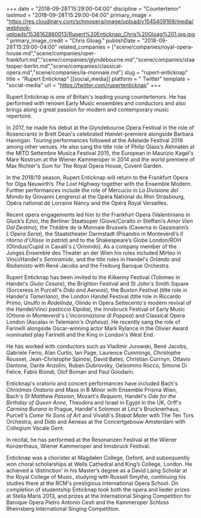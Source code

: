 +++
date = "2018-09-28T15:29:00-04:00"
discipline = "Countertenor"
lastmod = "2018-09-28T15:29:00-04:00"
primary_image = "https://res.cloudinary.com/schmopera/image/upload/v1545409169/media/webhook-uploads/1538162860013/Rupert%20Enticknap_Chris%20Gloag%201.jpg.jpg"
primary_image_credit = "Chris Gloag."
publishDate = "2018-09-28T15:29:00-04:00"
related_companies = ["scene/companies/royal-opera-house.md","scene/companies/oper-frankfurt.md","scene/companies/glyndebourne.md","scene/companies/staatsoper-berlin.md","scene/companies/classical-opera.md","scene/companies/la-monnaie.md"]
slug = "rupert-enticknap"
title = "Rupert Enticknap"
[[social_media]]
platform = " Twitter"
template = "social-media"
url = "https://twitter.com/rupertenticknap"
+++

Rupert Enticknap is one of Britain's leading young countertenors. He has performed with renown Early Music ensembles and conductors and also brings along a great passion for modern and contemporary music repertoire.

In 2017, he made his debut at the Glyndebourne Opera Festival in the role of Rosencrantz in Brett Dean's celebrated *Hamlet*-premiere alongside Barbara Hannigan. Touring performances followed at the Adelaide Festival 2018 among other venues. He also sang the title role of Philip Glass’s Akhnaten at the MITO Settembre Musica Festival 2015, the European in Maurizio Kagel's Mare Nostrum at the Wiener Kammeroper in 2014 and the world premiere of Max Richter's *Sum* for The Royal Opera House, Covent Garden.

In the 2018/19 season, Rupert Enticknap will return to the Frankfurt Opera for Olga Neuwirth’s *The Lost Highway* together with the Ensemble Modern. Further performances include the role of Mercucio in *La Divisione del Mondo* by Giovanni Lengrenzi at the Opéra National du Rhin Strasbourg, Opéra national de Lorraine Nancy and the Opéra Royal Versailles.

Recent opera engagements led him to the Frankfurt Opera (Valentiniano in Gluck’s *Ezio*), the Berliner Staatsoper (Giove/Coralto in Steffani’s *Amor Vien Dal Destino*), the Théâtre de la Monnaie Brussels (Caverna in Gassmann’s *L’Opera Seria*), the Staatstheater Darmstadt (Pisandro in Monteverdi’s *Il ritorno
d’Ulisse in patria*) and to the Shakespeare’s Globe London/ROH (Olindus/Cupid in Cavalli's *L'Ormindo*). As a company member of the Junges Ensemble des Theater an der Wien his roles included Mirteo in Vinci/Handel's *Semiramide*, and the title roles in Handel's *Orlando* and *Radamisto* with René Jacobs and the Freiburg Baroque Orchestra.

Rupert Enticknap has been invited to the Kilkenny Festival (Tolomeo in Handel's *Giulio Cesare*), the Brighton Festival and St John's Smith Square (Sorceress in Purcell's *Dido and Aeneas*), the Buxton Festival (title role in Handel's *Tamerlano*), the London Handel Festival (title role in Riccardo Primo, Unulfo
in *Rodelinda*, Olindo in Opera Settecento's modern revival of the Handel/Vinci pasticcio Elpidia), the Innsbruck Festival of Early Music (Ottone in Monteverdi's *L'incoronazione di Poppea*) and Classical Opera London (Ascalax in Telemann's *Orpheus*). He recently sang the role of Farinelli alongside Oscar-winning
actor Mark Rylance in the Olivier Award nominated play Farinelli and the King in London's West End.

He has worked with conductors such as Vladimir Jurowski, René Jacobs, Gabriele Ferro, Alan Curtis, Ian Page, Laurence Cummings, Christophe Rousset, Jean-Christophe Spinosi, David Bates, Christian Currnyn, Ottavio Dantone, Dante Anzolini, Ruben Dubrovsky, Gelsomino Rocco, Simone Di Felice, Fabio Biondi, Olof Boman and Paul Goodwin.

Enticknap's oratorio and concert performances have included Bach's *Christmas Oratorio* and Mass in B Minor with Ensemble Prisma Wien, Bach's *St Matthew Passion*, Mozart's *Requiem*, Handel's *Ode for the Birthday of Queen Anne*, Theodora and Israel in Egypt in the UK, Orff's *Carmina Burana* in Prague, Handel's
Solomon at Linz's Brucknerhaus, Purcell's *Come Ye Sons of Art* and Vivaldi's *Stabat Mater* with The Ten Tors Orchestra, and Dido and Aeneas at the Concertgebouw Amsterdam with Collegium Vocale Gent.

In recital, he has performed at the Resonanzen Festival at the Wiener Konzerthaus, Wiener Kammeroper and Innsbruck Festival.

Enticknap was a chorister at Magdalen College, Oxford, and subsequently won choral scholarships at Wells Cathedral and King’s College, London. He achieved a ‘distinction’ in his Master’s degree as a David Laing Scholar at the Royal College of Music, studying with Russell Smythe, continuing his studies there at the RCM's prestigious International Opera School. On completion of studentship Enticknap took both the opera and lieder prizes at Stella Maris 2013, and prizes at the International Singing Competition for Baroque Opera Pietro Antonio Cesti and the Kammeroper Schloss Rheinsberg International Singing Competition.
